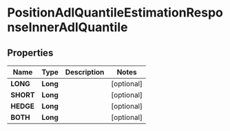 

# PositionAdlQuantileEstimationResponseInnerAdlQuantile


## Properties

| Name | Type | Description | Notes |
|------------ | ------------- | ------------- | -------------|
|**LONG** | **Long** |  |  [optional] |
|**SHORT** | **Long** |  |  [optional] |
|**HEDGE** | **Long** |  |  [optional] |
|**BOTH** | **Long** |  |  [optional] |



